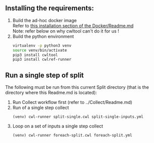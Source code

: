 ## Installing the requirements:
1. Build the ad-hoc docker image<br>
   Refer to [this installation section of the Docker/Readme.md](../../../../../Docker/3DTilesSamples/Readme.md#Installation)<br>
   Note: refer below on why cwltool can't do it for us !
2. Build the python environment 
   ```bash
   virtualenv -p python3 venv
   source venv/bin/activate
   pip3 install cwltool
   pip3 install cwlref-runner
   ```

## Run a single step of split
The following must be run from this current Split directory (that is the directory where this Readme.md is located):
 1. Run Collect workflow first (refer to ../Collect/Readme.md)
 1. Run of a single step collect
    ```
    (venv) cwl-runner split-single.cwl split-single-inputs.yml
    ```
 1. Loop on a set of inputs a single step collect
    ```
    (venv) cwl-runner foreach-split.cwl foreach-split.yml
    ```

